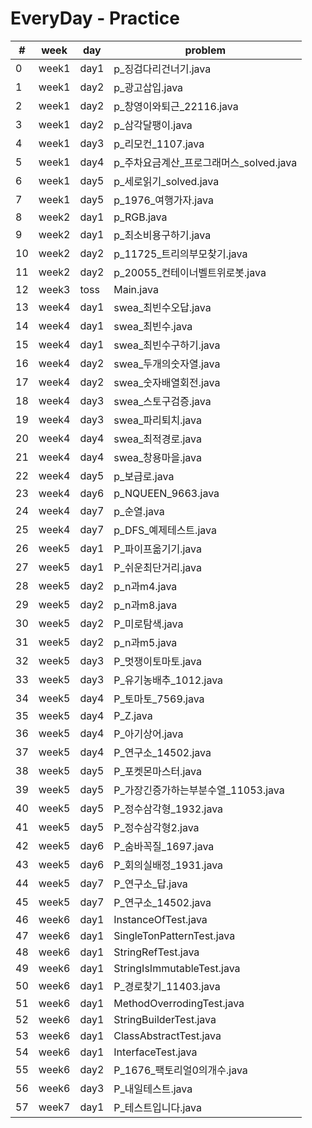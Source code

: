 # EveryDay - Practice
| # | week | day | problem |
| ------------- | ------------- | ------------- | ------------- |
| 0  | week1 | day1 | p_징검다리건너기.java |
| 1  | week1 | day2 | p_광고삽입.java |
| 2  | week1 | day2 | p_창영이와퇴근_22116.java |
| 3  | week1 | day2 | p_삼각달팽이.java |
| 4  | week1 | day3 | p_리모컨_1107.java |
| 5  | week1 | day4 | p_주차요금계산_프로그래머스_solved.java |
| 6  | week1 | day5 | p_세로읽기_solved.java |
| 7  | week1 | day5 | p_1976_여행가자.java |
| 8  | week2 | day1 | p_RGB.java |
| 9  | week2 | day1 | p_최소비용구하기.java |
| 10  | week2 | day2 | p_11725_트리의부모찾기.java |
| 11  | week2 | day2 | p_20055_컨테이너벨트위로봇.java |
| 12  | week3 | toss | Main.java |
| 13  | week4 | day1 | swea_최빈수오답.java |
| 14  | week4 | day1 | swea_최빈수.java |
| 15  | week4 | day1 | swea_최빈수구하기.java |
| 16  | week4 | day2 | swea_두개의숫자열.java |
| 17  | week4 | day2 | swea_숫자배열회전.java |
| 18  | week4 | day3 | swea_스토구검증.java |
| 19  | week4 | day3 | swea_파리퇴치.java |
| 20  | week4 | day4 | swea_최적경로.java |
| 21  | week4 | day4 | swea_창용마을.java |
| 22  | week4 | day5 | p_보급로.java |
| 23  | week4 | day6 | p_NQUEEN_9663.java |
| 24  | week4 | day7 | p_순열.java |
| 25  | week4 | day7 | p_DFS_예제테스트.java |
| 26  | week5 | day1 | P_파이프옮기기.java |
| 27  | week5 | day1 | P_쉬운최단거리.java |
| 28  | week5 | day2 | p_n과m4.java |
| 29  | week5 | day2 | p_n과m8.java |
| 30  | week5 | day2 | P_미로탐색.java |
| 31  | week5 | day2 | p_n과m5.java |
| 32  | week5 | day3 | P_멋쟁이토마토.java |
| 33  | week5 | day3 | P_유기농배추_1012.java |
| 34  | week5 | day4 | P_토마토_7569.java |
| 35  | week5 | day4 | P_Z.java |
| 36  | week5 | day4 | P_아기상어.java |
| 37  | week5 | day4 | P_연구소_14502.java |
| 38  | week5 | day5 | P_포켓몬마스터.java |
| 39  | week5 | day5 | P_가장긴증가하는부분수열_11053.java |
| 40  | week5 | day5 | P_정수삼각형_1932.java |
| 41  | week5 | day5 | P_정수삼각형2.java |
| 42  | week5 | day6 | P_숨바꼭질_1697.java |
| 43  | week5 | day6 | P_회의실배정_1931.java |
| 44  | week5 | day7 | P_연구소_답.java |
| 45  | week5 | day7 | P_연구소_14502.java |
| 46  | week6 | day1 | InstanceOfTest.java |
| 47  | week6 | day1 | SingleTonPatternTest.java |
| 48  | week6 | day1 | StringRefTest.java |
| 49  | week6 | day1 | StringIsImmutableTest.java |
| 50  | week6 | day1 | P_경로찾기_11403.java |
| 51  | week6 | day1 | MethodOverrodingTest.java |
| 52  | week6 | day1 | StringBuilderTest.java |
| 53  | week6 | day1 | ClassAbstractTest.java |
| 54  | week6 | day1 | InterfaceTest.java |
| 55  | week6 | day2 | P_1676_팩토리얼0의개수.java |
| 56  | week6 | day3 | P_내일테스트.java |
| 57  | week7 | day1 | P_테스트입니다.java |
